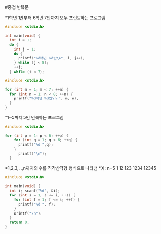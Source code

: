 #중첩 반복문

*1학년 1반부터 6학년 7반까지 모두 프린트하는 프로그램
```c
#include <stdio.h>

int main(void) {
  int i = 1;
  do {
    int j = 1;
    do {
      printf("%d학년 %d반\n", i, j++);
    } while (j < 8);
    ++i;
  } while (i < 7);
  ```
  ```c
#include <stdio.h>

 for (int m = 1; m < 7; ++m) {
    for (int n = 1; n < 8; ++n) {
      printf("%d학년 %d반\n ", m, n);
    }
  }
```
*1~5까지 5번 반복하는 프로그램
```c
#include <stdio.h>

for (int p = 1; p < 6; ++p) {
    for (int q = 1; q < 6; ++q) {
      printf("%d ",q);
    }
      printf("\n");
  }
```
*1,2,3,...,n까지의 수를 직각삼각형 형식으로 나타냄
*예: n=5
1
12
123
1234
12345
```c
#include <stdio.h>

int main(void) {
  int i; scanf("%d", &i);
  for (int s = 1; s <= i; ++s) {
    for (int f = 1; f <= s; ++f) {
      printf("%d ", f);
    }
    printf("\n");
  }
  return 0;
}
```
